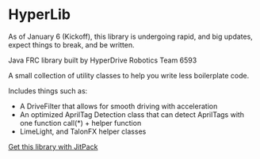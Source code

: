 # HyperLib
As of January 6 (Kickoff), this library is undergoing rapid, and big updates, expect things to break, and be written.

Java FRC library built by HyperDrive Robotics Team 6593

A small collection of utility classes to help you write less boilerplate code.

Includes things such as:
- A DriveFilter that allows for smooth driving with acceleration
- An optimized AprilTag Detection class that can detect AprilTags with one function call(*) + helper function
- LimeLight, and TalonFX helper classes

[Get this library with JitPack](https://jitpack.io/#Team6593/HyperLib)
